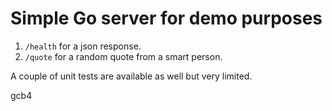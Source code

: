 # Simple Go server for demo purposes

1. `/health` for a json response.
2. `/quote` for a random quote from a smart person.

A couple of unit tests are available as well but very limited.

gcb4
